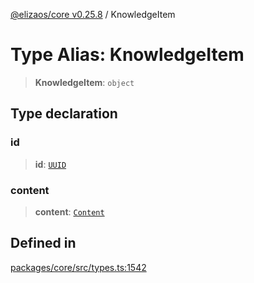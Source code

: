 [@elizaos/core v0.25.8](../index.md) / KnowledgeItem

# Type Alias: KnowledgeItem

> **KnowledgeItem**: `object`

## Type declaration

### id

> **id**: [`UUID`](UUID.md)

### content

> **content**: [`Content`](../interfaces/Content.md)

## Defined in

[packages/core/src/types.ts:1542](https://github.com/elizaOS/eliza/blob/main/packages/core/src/types.ts#L1542)
